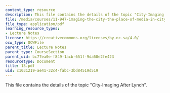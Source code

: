 ```yaml
---
content_type: resource
description: This file contains the details of the topic "City-Imaging After Lynch".
file: /media/courses/11-947-imaging-the-city-the-place-of-media-in-city-design-and-development-fall-1998/c1031219ae4132c4fabc3bd84519d519_13.pdf
file_type: application/pdf
learning_resource_types:
- Lecture Notes
license: https://creativecommons.org/licenses/by-nc-sa/4.0/
ocw_type: OCWFile
parent_title: Lecture Notes
parent_type: CourseSection
parent_uid: bc77ea0e-f849-1acb-651f-9da58e2fe423
resourcetype: Document
title: 13.pdf
uid: c1031219-ae41-32c4-fabc-3bd84519d519
---
```

This file contains the details of the topic "City-Imaging After Lynch".